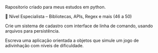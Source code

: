 Rapositorio criado para meus estudos em python.

🔵 Nível Especialista – Bibliotecas, APIs, Regex e mais (46 a 50)

Crie um sistema de cadastro com interface de linha de comando, usando arquivos para persistência.

Escreva uma aplicação orientada a objetos que simule um jogo de adivinhação com níveis de dificuldade.
